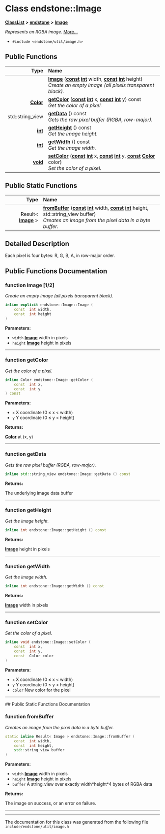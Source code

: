

# Class endstone::Image



[**ClassList**](annotated.md) **>** [**endstone**](namespaceendstone.md) **>** [**Image**](classendstone_1_1Image.md)



_Represents an RGBA image._ [More...](#detailed-description)

* `#include <endstone/util/image.h>`





































## Public Functions

| Type | Name |
| ---: | :--- |
|   | [**Image**](#function-image-12) ([**const**](classendstone_1_1Vector.md) [**int**](classendstone_1_1Vector.md) width, [**const**](classendstone_1_1Vector.md) [**int**](classendstone_1_1Vector.md) height) <br>_Create an empty image (all pixels transparent black)._  |
|  [**Color**](classendstone_1_1Color.md) | [**getColor**](#function-getcolor) ([**const**](classendstone_1_1Vector.md) [**int**](classendstone_1_1Vector.md) x, [**const**](classendstone_1_1Vector.md) [**int**](classendstone_1_1Vector.md) y) const<br>_Get the color of a pixel._  |
|  std::string\_view | [**getData**](#function-getdata) () const<br>_Gets the raw pixel buffer (RGBA, row-major)._  |
|  [**int**](classendstone_1_1Vector.md) | [**getHeight**](#function-getheight) () const<br>_Get the image height._  |
|  [**int**](classendstone_1_1Vector.md) | [**getWidth**](#function-getwidth) () const<br>_Get the image width._  |
|  [**void**](classendstone_1_1Vector.md) | [**setColor**](#function-setcolor) ([**const**](classendstone_1_1Vector.md) [**int**](classendstone_1_1Vector.md) x, [**const**](classendstone_1_1Vector.md) [**int**](classendstone_1_1Vector.md) y, [**const**](classendstone_1_1Vector.md) [**Color**](classendstone_1_1Color.md) color) <br>_Set the color of a pixel._  |


## Public Static Functions

| Type | Name |
| ---: | :--- |
|  Result&lt; [**Image**](classendstone_1_1Image.md) &gt; | [**fromBuffer**](#function-frombuffer) ([**const**](classendstone_1_1Vector.md) [**int**](classendstone_1_1Vector.md) width, [**const**](classendstone_1_1Vector.md) [**int**](classendstone_1_1Vector.md) height, std::string\_view buffer) <br>_Creates an image from the pixel data in a byte buffer._  |


























## Detailed Description


Each pixel is four bytes: R, G, B, A, in row-major order. 


    
## Public Functions Documentation




### function Image [1/2]

_Create an empty image (all pixels transparent black)._ 
```C++
inline explicit endstone::Image::Image (
    const  int width,
    const  int height
) 
```





**Parameters:**


* `width` [**Image**](classendstone_1_1Image.md) width in pixels 
* `height` [**Image**](classendstone_1_1Image.md) height in pixels 




        

<hr>



### function getColor 

_Get the color of a pixel._ 
```C++
inline Color endstone::Image::getColor (
    const  int x,
    const  int y
) const
```





**Parameters:**


* `x` X coordinate (0 ≤ x &lt; width) 
* `y` Y coordinate (0 ≤ y &lt; height)



**Returns:**

[**Color**](classendstone_1_1Color.md) at (x, y) 





        

<hr>



### function getData 

_Gets the raw pixel buffer (RGBA, row-major)._ 
```C++
inline std::string_view endstone::Image::getData () const
```





**Returns:**

The underlying image data buffer 





        

<hr>



### function getHeight 

_Get the image height._ 
```C++
inline int endstone::Image::getHeight () const
```





**Returns:**

[**Image**](classendstone_1_1Image.md) height in pixels 





        

<hr>



### function getWidth 

_Get the image width._ 
```C++
inline int endstone::Image::getWidth () const
```





**Returns:**

[**Image**](classendstone_1_1Image.md) width in pixels 





        

<hr>



### function setColor 

_Set the color of a pixel._ 
```C++
inline void endstone::Image::setColor (
    const  int x,
    const  int y,
    const  Color color
) 
```





**Parameters:**


* `x` X coordinate (0 ≤ x &lt; width) 
* `y` Y coordinate (0 ≤ y &lt; height) 
* `color` New color for the pixel 




        

<hr>
## Public Static Functions Documentation




### function fromBuffer 

_Creates an image from the pixel data in a byte buffer._ 
```C++
static inline Result< Image > endstone::Image::fromBuffer (
    const  int width,
    const  int height,
    std::string_view buffer
) 
```





**Parameters:**


* `width` [**Image**](classendstone_1_1Image.md) width in pixels 
* `height` [**Image**](classendstone_1_1Image.md) height in pixels 
* `buffer` A string\_view over exactly width\*height\*4 bytes of RGBA data 



**Returns:**

The image on success, or an error on failure. 





        

<hr>

------------------------------
The documentation for this class was generated from the following file `include/endstone/util/image.h`

